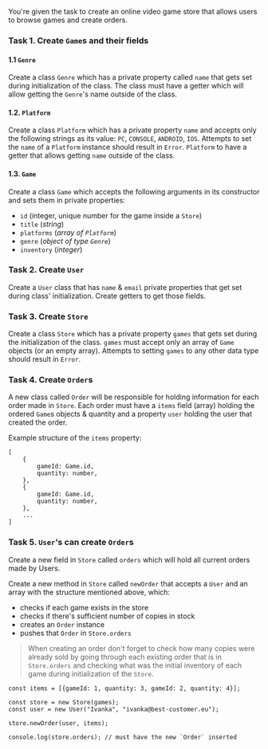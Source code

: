 You're given the task to create an online video game store that allows users to browse games and create orders.

### Task 1. Create `Game`s and their fields

#### 1.1 `Genre`
Create a class `Genre` which has a private property called `name` that gets set during initialization of the class. The class must have a getter which will allow getting the `Genre`'s name outside of the class.

#### 1.2. `Platform`
Create a class `Platform` which has a private property `name` and accepts only the following strings as its value: `PC`, `CONSOLE`, `ANDROID`, `IOS`. Attempts to set the `name` of a `Platform` instance should result in `Error`. `Platform` to have a getter that allows getting `name` outside of the class.

#### 1.3. `Game`
Create a class `Game` which accepts the following arguments in its constructor and sets them in private properties:
- `id` (integer, unique number for the game inside a `Store`)
- `title` (*string*)
- `platforms` (*array of `Platform`*)
- `genre` (*object of type `Genre`*)
- `inventory` (*integer*)

### Task 2. Create  `User`

Create a `User` class that has `name` & `email` private properties that get set during class' initialization. Create getters to get those fields.

### Task 3. Create `Store`

Create a class `Store` which has a private property `games` that gets set during the initialization of the class. `games` must accept only an array of `Game` objects (or an empty array). Attempts to setting `games` to any other data type should result in `Error`.

### Task 4. Create `Order`s

A new class called `Order` will be responsible for holding information for each order made in `Store`. Each order must have a `items` field (array) holding the ordered `Game`s objects & quantity and a property `user` holding the user that created the order.

Example structure of the `items` property:
```
[
	{
		gameId: Game.id,
		quantity: number,
	},
	{
		gameId: Game.id,
		quantity: number,
	},
	...
]
```

### Task 5. `User`'s can create `Order`s

Create a new field in `Store` called `orders` which will hold all current orders made by Users.

Create a new method in `Store`  called `newOrder` that accepts a `User` and an array with the structure mentioned above, which:
- checks if each game exists in the store
- checks if there's sufficient number of copies in stock
- creates an `Order` instance
- pushes that `Order` in `Store.orders`

> When creating an order don't forget to check how many copies were already sold by going through each existing order that is in `Store.orders` and checking what was the initial inventory of each  game during initialization of the `Store`.

```
const items = [{gameId: 1, quantity: 3, gameId: 2, quantity: 4}];

const store = new Store(games);
const user = new User("Ivanka", "ivanka@best-customer.eu");

store.newOrder(user, items);

console.log(store.orders); // must have the new `Order` inserted
```
